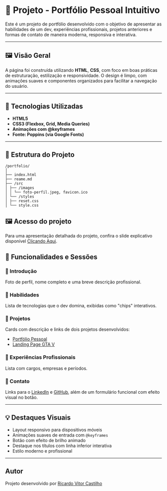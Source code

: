 # 💼 Projeto - Portfólio Pessoal Intuitivo 

Este é um projeto de portfólio desenvolvido com o objetivo de apresentar as habilidades de um dev, experiências profissionais, projetos anteriores e formas de contato de maneira moderna, responsiva e interativa.

---

## 🖼️ Visão Geral

A página foi construída utilizando **HTML**, **CSS**, com foco em boas práticas de estruturação, estilização e responsividade. O design é limpo, com animações suaves e componentes organizados para facilitar a navegação do usuário.

---

## 🔧 Tecnologias Utilizadas

- **HTML5**
- **CSS3 (Flexbox, Grid, Media Queries)**
- **Animações com @keyframes**
- **Fonte: Poppins (via Google Fonts)**

---

## 📁 Estrutura do Projeto

```
/portfolio/
│
├── index.html
├── reame.md
├── /src
│ ├── /images
│ │ └── foto-perfil.jpeg, favicon.ico
│ └── /styles
│ ├── reset.css
│ └── style.css
```

## 🖼️ Acesso do projeto
Para uma apresentação detalhada do projeto, confira o slide explicativo disponível [Clicando Aqui](https://www.canva.com/design/DAGr-l3B2cM/vAihYRNFQvs8kKSaOx6eJg/edit?utm_content=DAGr-l3B2cM&utm_campaign=designshare&utm_medium=link2&utm_source=sharebutton).


## 🧱 Funcionalidades e Sessões

### 🔹 Introdução
Foto de perfil, nome completo e uma breve descrição profissional.

### 🔹 Habilidades
Lista de tecnologias que o dev domina, exibidas como "chips" interativos.

### 🔹 Projetos
Cards com descrição e links de dois projetos desenvolvidos:
- [Portfólio Pessoal](https://ricardovcastilho.github.io/portfolio-ricardo-castilho)
- [Landing Page GTA V](https://ricardovcastilho.github.io/gta-v-landing-page/)

### 🔹 Experiências Profissionais
Lista com cargos, empresas e períodos.

### 🔹 Contato
Links para o [LinkedIn](https://www.linkedin.com/in/ricardo-vitor-castilho/) e [GitHub](https://github.com/RicardoVCastilho), além de um formulário funcional com efeito visual no botão.

---

## 💡 Destaques Visuais

- Layout responsivo para dispositivos móveis
- Animações suaves de entrada com `@keyframes`
- Botão com efeito de brilho animado
- Destaque nos títulos com linha inferior interativa
- Estilo moderno e profissional

---

## **Autor**
Projeto desenvolvido por [Ricardo Vitor Castilho](https://github.com/RicardoVCastilho)